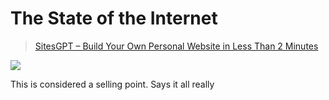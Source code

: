 # The State of the Internet

> [SitesGPT – Build Your Own Personal Website in Less Than 2 Minutes](https://app.sitesgpt.in/)

![](https://i.imgur.com/jCuP7Kn.jpg)

This is considered a selling point. Says it all really

